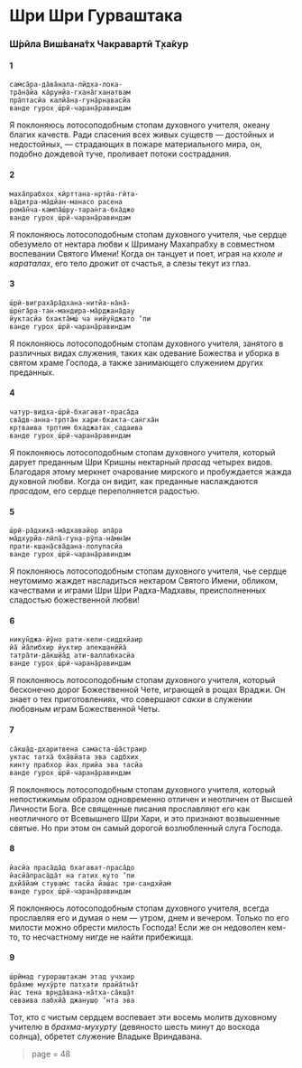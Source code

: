 # Шри Шри Гурваштака

### Ш́рӣла Виш́вана̄тх Чакравартӣ Т̣ха̄кур

#### 1

    сам̇са̄ра-да̄ва̄нала-лӣд̣ха-лока-
    тра̄н̣а̄йа ка̄рун̣йа-гхана̄гханатвам
    пра̄птасйа калйа̄н̣а-гун̣а̄рн̣авасйа
    ванде гурох̣ ш́рӣ-чаран̣а̄равиндам

Я поклоняюсь лотосоподобным стопам духовного учителя, океану благих качеств. Ради спасения всех живых существ — достойных и недостойных, — страдающих в пожаре материального мира, он, подобно дождевой туче, проливает потоки сострадания.

#### 2

    маха̄прабхох̣ кӣрттана-нр̣тйа-гӣта-
    ва̄дитра-ма̄дйан-манасо расена
    рома̄н̃ча-кампа̄ш́ру-таран̇га-бха̄джо
    ванде гурох̣ ш́рӣ-чаран̣а̄равиндам

Я поклоняюсь лотосоподобным стопам духовного учителя, чье сердце обезумело от нектара любви к Шриману Махапрабху в совместном воспевании Святого Имени! Когда он танцует и поет, играя на *кхоле и караталах*, его тело дрожит от счастья, а слезы текут из глаз.

#### 3

    ш́рӣ-виграха̄ра̄дхана-нитйа-на̄на̄-
    ш́р̣н̇га̄ра-тан-мандира-ма̄рджана̄дау
    йуктасйа бхакта̄м̇ш́ ча нийун̃джато ’пи
    ванде гурох̣ ш́рӣ-чаран̣а̄равиндам

Я поклоняюсь лотосоподобным стопам духовного учителя, занятого в различных видах служения, таких как одевание Божества и уборка в святом храме Господа, а также занимающего служением других преданных.

#### 4

    чатур-видха-ш́рӣ-бхагават-праса̄да
    сва̄дв-анна-тр̣пта̄н хари-бхакта-сан̇гха̄н
    кр̣тваива тр̣птим̇ бхаджатах̣ садаива
    ванде гурох̣ ш́рӣ-чаран̣а̄равиндам

Я поклоняюсь лотосоподобным стопам духовного учителя, который дарует преданным Шри Кришны нектарный *прасад* четырех видов. Благодаря этому меркнет очарование мирского и пробуждается жажда духовной любви. Когда он видит, как преданные наслаждаются *прасадом*, его сердце переполняется радостью.

#### 5

    ш́рӣ-ра̄дхика̄-ма̄дхавайор апа̄ра
    ма̄дхурйа-лӣла̄-гун̣а-рӯпа-на̄мна̄м
    прати-кш̣ан̣а̄сва̄дана-лолупасйа
    ванде гурох̣ ш́рӣ-чаран̣а̄равиндам

Я поклоняюсь лотосоподобным стопам духовного учителя, чье сердце неутомимо жаждет насладиться нектаром Святого Имени, обликом, качествами и играми Шри Шри Радха-Мадхавы, преисполненных сладостью божественной любви!

#### 6

    никун̃джа-йӯно рати-кели-сиддхйаир
    йа̄ йа̄либхир йуктир апекш̣ан̣ӣйа̄
    татра̄ти-да̄кш̣йа̄д ати-валлабхасйа
    ванде гурох̣ ш́рӣ-чаран̣а̄равиндам

Я поклоняюсь лотосоподобным стопам духовного учителя, который бесконечно дорог Божественной Чете, играющей в рощах Враджи. Он знает о тех приготовлениях, что совершают *сакхи* в служении любовным играм Божественной Четы.

#### 7

    са̄кш̣а̄д-дхаритвена самаста-ш́а̄страир
    уктас татха̄ бха̄вйата эва садбхих̣
    кинту прабхор йах̣ прийа эва тасйа
    ванде гурох̣ ш́рӣ-чаран̣а̄равиндам

Я поклоняюсь лотосоподобным стопам духовного учителя, который непостижимым образом одновременно отличен и неотличен от Высшей Личности Бога. Все священные писания прославляют его как неотличного от Всевышнего Шри Хари, и это признают возвышенные святые. Но при этом он самый дорогой возлюбленный слуга Господа.

#### 8

    йасйа праса̄да̄д бхагават-праса̄до
    йасйа̄праса̄да̄т на гатих̣ куто ’пи
    дхйа̄йам̇ стувам̇с тасйа йаш́ас три-сандхйам̇
    ванде гурох̣ ш́рӣ-чаран̣а̄равиндам

Я поклоняюсь лотосоподобным стопам духовного учителя, всегда прославляя его и думая о нем — утром, днем и вечером. Только по его милости можно обрести милость Господа! Если же он недоволен кем-то, то несчастному нигде не найти прибежища.

#### 9

    ш́рӣмад гурораш̣т̣акам этад учхаир
    бра̄хме мухӯрте пат̣хати прайа̄тна̄т
    йас тена вр̣нда̄вана-на̄тха-са̄кш̣а̄т
    севаива лабхйа̄ джануш̣о ’нта эва

Тот, кто с чистым сердцем воспевает эти восемь молитв духовному учителю в *брахма-мухурту* (девяносто шесть минут до восхода солнца), обретет служение Владыке Вриндавана.


> page = 48
